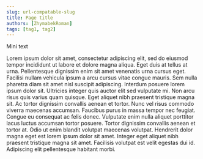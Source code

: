 ```yaml
---
slug: url-compatable-slug
title: Page title
authors: [ZhymabekRoman]
tags: [tag1, tag2]
---
```


Mini text

<!--truncate-->

Lorem ipsum dolor sit amet, consectetur adipiscing elit, sed do eiusmod tempor incididunt ut labore et dolore magna aliqua. Eget duis at tellus at urna. Pellentesque dignissim enim sit amet venenatis urna cursus eget. Facilisi nullam vehicula ipsum a arcu cursus vitae congue mauris. Sem nulla pharetra diam sit amet nisl suscipit adipiscing. Interdum posuere lorem ipsum dolor sit. Ultricies integer quis auctor elit sed vulputate mi. Non arcu risus quis varius quam quisque. Eget aliquet nibh praesent tristique magna sit. Ac tortor dignissim convallis aenean et tortor. Nunc vel risus commodo viverra maecenas accumsan. Faucibus purus in massa tempor nec feugiat. Congue eu consequat ac felis donec. Vulputate enim nulla aliquet porttitor lacus luctus accumsan tortor posuere. Tortor dignissim convallis aenean et tortor at. Odio ut enim blandit volutpat maecenas volutpat. Hendrerit dolor magna eget est lorem ipsum dolor sit amet. Integer eget aliquet nibh praesent tristique magna sit amet. Facilisis volutpat est velit egestas dui id. Adipiscing elit pellentesque habitant morbi.
